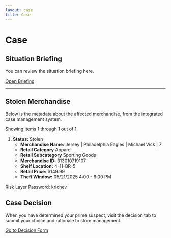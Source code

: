 ```yaml
---
layout: case
title: Case
---
```

<div class="content" data-view="case">
    <h1 class="uppercase">Case</h1>
    <h2>Situation Briefing</h2>
    <p>You can review the situation briefing here.</p>
    <a href="../document/briefing" class="button"><i class="fa fa-flag"></i> Open Briefing</a>
    <hr>
    <h2>Stolen Merchandise</h2>
    <p>Below is the metadata about the affected merchandise, from the integrated case management system.</p>
    <p>Showing items 1 through 1 out of 1.</p>
    <ol>
        <li>
            <span><strong>Status:</strong> Stolen</span>
            <ul>
                <li><strong>Merchandise Name:</strong> Jersey | Philadelphia Eagles | Michael Vick | 7</li>
                <li><strong>Retail Category</strong> Apparel</li>
                <li><strong>Retail Subcategory</strong> Sporting Goods</li>
                <li><strong>Merchandise ID:</strong> 313010719107</li>
                <li><strong>Shelf Location:</strong> 4-11-BR-5</li>
                <li><strong>Retail Price:</strong> $149.99</li>
                <li><strong>Theft Window:</strong> 05/21/2025 4:00 - 6:00 PM</li>
            </ul>
        </li>
    </ol>
    <div class="sticky">Risk Layer Password: krichev</div>
    <h2>Case Decision</h2>
    <p>When you have determined your prime suspect, visit the decision tab to submit your choice and rationale to store management.</p>
    <a href="../case/decision" class="button"><i class="fa fa-gavel"></i> Go to Decision Form</a>
</div>